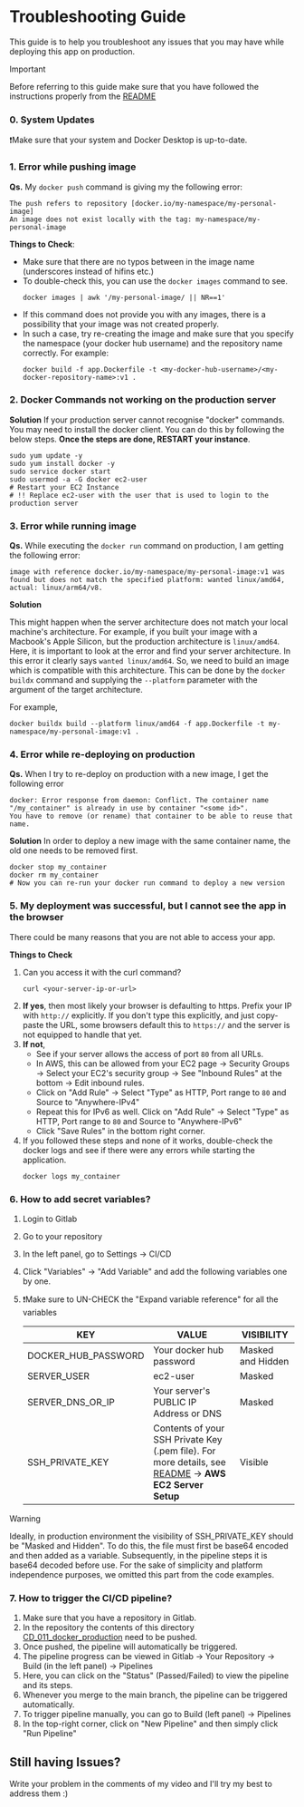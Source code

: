 # Troubleshooting Guide
This guide is to help you troubleshoot any issues that you may have while deploying this app on production.
> [!IMPORTANT] 
> Before referring to this guide make sure that you have followed the instructions properly from the [README](./README.md)

### 0. System Updates
❗Make sure that your system and Docker Desktop is up-to-date.

### 1. Error while pushing image
**Qs.** My  `docker push` command is giving my the following error:

```shell
The push refers to repository [docker.io/my-namespace/my-personal-image]
An image does not exist locally with the tag: my-namespace/my-personal-image
```

**Things to Check**:
- Make sure that there are no typos between in the image name (underscores instead of hifins etc.)
- To double-check this, you can use the `docker images` command to see.
    ```shell
    docker images | awk '/my-personal-image/ || NR==1'
    ```
- If this command does not provide you with any images, there is a possibility that your image was not created properly.
- In such a case, try re-creating the image and make sure that you specify the namespace (your docker hub username) and the repository name correctly. For example:
    ```shell
    docker build -f app.Dockerfile -t <my-docker-hub-username>/<my-docker-repository-name>:v1 .
    ```

### 2. Docker Commands not working on the production server

**Solution** If your production server cannot recognise "docker" commands. You may need to install the docker client.
You can do this by following the below steps. **Once the steps are done, RESTART your instance**.

```shell
sudo yum update -y
sudo yum install docker -y
sudo service docker start
sudo usermod -a -G docker ec2-user
# Restart your EC2 Instance
# !! Replace ec2-user with the user that is used to login to the production server
```

### 3. Error while running image
**Qs.** While executing the `docker run` command on production, I am getting the following error:
```
image with reference docker.io/my-namespace/my-personal-image:v1 was found but does not match the specified platform: wanted linux/amd64, actual: linux/arm64/v8.
```

**Solution**

This might happen when the server architecture does not match your local machine's architecture. For example, if you
built your image with a Macbook's Apple Silicon, but the production architecture is `linux/amd64`. 
Here, it is important to look at the error and find your server architecture. In this error it clearly says
`wanted linux/amd64`. So, we need to build an image which is compatible with this architecture. This can be done by the 
`docker buildx` command and supplying the `--platform` parameter with the argument of the target architecture.

For example,

```shell
docker buildx build --platform linux/amd64 -f app.Dockerfile -t my-namespace/my-personal-image:v1 .
```

### 4. Error while re-deploying on production
**Qs.** When I try to re-deploy on production with a new image, I get the following error
```shell
docker: Error response from daemon: Conflict. The container name "/my_container" is already in use by container "<some id>". 
You have to remove (or rename) that container to be able to reuse that name.
```

**Solution** In order to deploy a new image with the same container name, the old one needs to be removed first. 
```shell
docker stop my_container
docker rm my_container
# Now you can re-run your docker run command to deploy a new version
```


### 5. My deployment was successful, but I cannot see the app in the browser
There could be many reasons that you are not able to access your app.

**Things to Check**
1. Can you access it with the curl command?
    ```shell
    curl <your-server-ip-or-url>
    ```
2. **If yes**, then most likely your browser is defaulting to https. Prefix your IP with `http://` explicitly. If you don't type this explicitly, and just copy-paste the URL, some browsers default this to `https://` and the server is not equipped to handle that yet.
3. **If not**,
   - See if your server allows the access of port `80` from all URLs. 
   - In AWS, this can be allowed from your EC2 page -> Security Groups -> Select your EC2's security group -> See "Inbound Rules" at the bottom -> Edit inbound rules.
   - Click on "Add Rule" -> Select "Type" as HTTP, Port range to `80` and Source to "Anywhere-IPv4" 
   - Repeat this for IPv6 as well. Click on "Add Rule" -> Select "Type" as HTTP, Port range to `80` and Source to "Anywhere-IPv6" 
   - Click "Save Rules" in the bottom right corner.
4. If you followed these steps and none of it works, double-check the docker logs and see if there were any errors while starting the application. 
    ```shell
    docker logs my_container
    ```

### 6. How to add secret variables?
1. Login to Gitlab
2. Go to your repository
3. In the left panel, go to Settings -> CI/CD
4. Click "Variables" -> "Add Variable" and add the following variables one by one.
5. ❗Make sure to UN-CHECK the "Expand variable reference" for all the variables


    | KEY                 | VALUE                                                                                                                 | VISIBILITY        |
    |---------------------|-----------------------------------------------------------------------------------------------------------------------|-------------------|
    | DOCKER_HUB_PASSWORD | Your docker hub password                                                                                              | Masked and Hidden |
    | SERVER_USER         | ec2-user                                                                                                              | Masked            |
    | SERVER_DNS_OR_IP    | Your server's PUBLIC IP Address or DNS                                                                                | Masked            |
    | SSH_PRIVATE_KEY     | Contents of your SSH Private Key (.pem file). For more details, see [README](./README.md) -> **AWS EC2 Server Setup** | Visible           |


> [!WARNING]  
> Ideally, in production environment the visibility of SSH_PRIVATE_KEY should be "Masked and Hidden". 
> To do this, the file must first be base64 encoded and then added as a variable. 
> Subsequently, in the pipeline steps it is base64 decoded before use.
> For the sake of simplicity and platform independence purposes, we omitted this part from the code examples.

### 7. How to trigger the CI/CD pipeline?
1. Make sure that you have a repository in Gitlab.
2. In the repository the contents of this directory [CD_011_docker_production](.) need to be pushed.
3. Once pushed, the pipeline will automatically be triggered.
4. The pipeline progress can be viewed in Gitlab -> Your Repository -> Build (in the left panel) -> Pipelines
5. Here, you can click on the "Status" (Passed/Failed) to view the pipeline and its steps.
6. Whenever you merge to the main branch, the pipeline can be triggered automatically.
7. To trigger pipeline manually, you can go to Build (left panel) -> Pipelines
8. In the top-right corner, click on "New Pipeline" and then simply click "Run Pipeline"

## Still having Issues?
Write your problem in the comments of my video and I'll try my best to address them :)